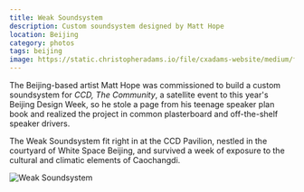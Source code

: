 ```yaml
---
title: Weak Soundsystem
description: Custom soundsystem designed by Matt Hope
location: Beijing
category: photos
tags: beijing
image: https://static.christopheradams.io/file/cxadams-website/medium/flickr/8324/8126876501_dd46191c8a_k.jpg
---
```


The Beijing-based artist Matt Hope was commissioned to build a custom
soundsystem for *CCD, The Community*, a satellite event to this year's Beijing
Design Week, so he stole a page from his teenage speaker plan book and realized
the project in common plasterboard and off-the-shelf speaker drivers.

The Weak Soundsystem fit right in at the CCD Pavilion, nestled in the courtyard
of White Space Beijing, and survived a week of exposure to the cultural and
climatic elements of Caochangdi.

![Weak Soundsystem](https://static.christopheradams.io/file/cxadams-website/medium/flickr/8048/8111359498_b7d4360145_k.jpg)
